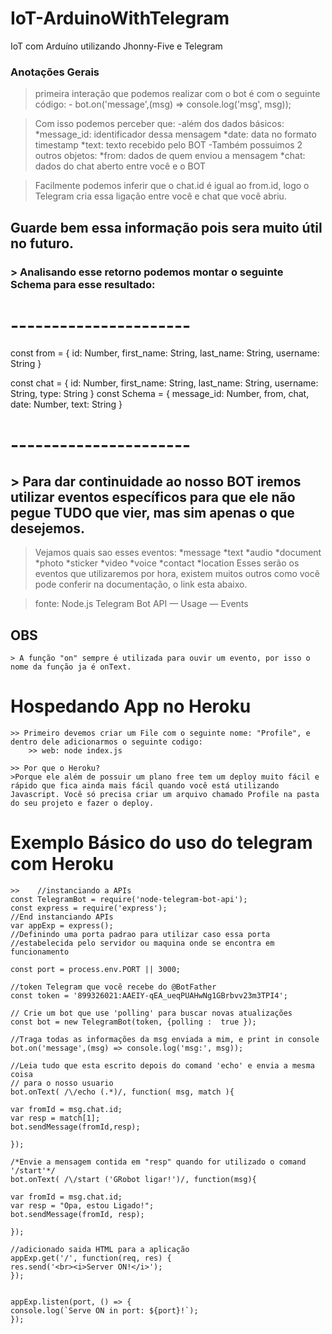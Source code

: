 # IoT-ArduinoWithTelegram
IoT com Arduíno utilizando Jhonny-Five e Telegram


### Anotações Gerais ###

> primeira interação que podemos realizar com o bot é com o seguinte código:
    - bot.on('message',(msg) => console.log('msg', msg));

> Com isso podemos perceber que: 
    -além dos dados básicos:
        *message_id: identificador dessa mensagem
        *date: data no formato timestamp
        *text: texto recebido pelo BOT
    -Também possuimos 2 outros objetos:
        *from: dados de quem enviou a mensagem
        *chat: dados do chat aberto entre você e o BOT

> Facilmente podemos inferir que o chat.id é igual ao from.id, logo o Telegram cria essa ligação    entre você e chat que você abriu.
## Guarde bem essa informação pois sera muito útil no futuro.

### > Analisando esse retorno podemos montar o seguinte Schema para esse resultado:

# ----------------------
const from = { 
  id: Number,
  first_name: String,
  last_name: String,
  username: String 
}
     
const chat = { 
  id: Number,
  first_name: String,
  last_name: String,
  username: String,
  type: String 
}
const Schema = { 
  message_id: Number,
  from,
  chat,
  date: Number,
  text: String
}
# ----------------------

## > Para dar continuidade ao nosso BOT iremos utilizar eventos específicos para que ele não pegue TUDO que vier, mas sim apenas o que desejemos.
>Vejamos quais sao esses eventos:
    *message
    *text
    *audio
    *document
    *photo
    *sticker
    *video
    *voice
    *contact
    *location
> Esses serão os eventos que utilizaremos por hora, existem muitos outros como você pode conferir na documentação, o link esta abaixo.

> fonte: Node.js Telegram Bot API — Usage — Events

## OBS ##
    > A função "on" sempre é utilizada para ouvir um evento, por isso o nome da função ja é onText.

# Hospedando App no Heroku
    >> Primeiro devemos criar um File com o seguinte nome: "Profile", e dentro dele adicionarmos o seguinte codigo:
        >> web: node index.js

    >> Por que o Heroku? 
    >Porque ele além de possuir um plano free tem um deploy muito fácil e rápido que fica ainda mais fácil quando você está utilizando Javascript. Você só precisa criar um arquivo chamado Profile na pasta do seu projeto e fazer o deploy.

# Exemplo Básico do uso do telegram com Heroku #
    >>    //instanciando a APIs 
    const TelegramBot = require('node-telegram-bot-api');
    const express = require('express');
    //End instanciando APIs
    var appExp = express();
    //Definindo uma porta padrao para utilizar caso essa porta
    //estabelecida pelo servidor ou maquina onde se encontra em funcionamento
    
    const port = process.env.PORT || 3000;

    //token Telegram que você recebe do @BotFather 
    const token = '899326021:AAEIY-qEA_ueqPUAHwNg1GBrbvv23m3TPI4';

    // Crie um bot que use 'polling' para buscar novas atualizações 
    const bot = new TelegramBot(token, {polling :  true });

    //Traga todas as informações da msg enviada a mim, e print in console
    bot.on('message',(msg) => console.log('msg:', msg));

    //Leia tudo que esta escrito depois do comand 'echo' e envia a mesma coisa 
    // para o nosso usuario 
    bot.onText( /\/echo (.*)/, function( msg, match ){
    
    var fromId = msg.chat.id;
    var resp = match[1];
    bot.sendMessage(fromId,resp);
    
    });

    /*Envie a mensagem contida em "resp" quando for utilizado o comand '/start'*/ 
    bot.onText( /\/start ('GRobot ligar!')/, function(msg){
    
    var fromId = msg.chat.id;
    var resp = "Opa, estou Ligado!";
    bot.sendMessage(fromId, resp);
    
    });

    //adicionado saida HTML para a aplicação
    appExp.get('/', function(req, res) {
    res.send('<br><i>Server ON!</i>');
    });


    appExp.listen(port, () => {
    console.log(`Serve ON in port: ${port}!`);
    });
